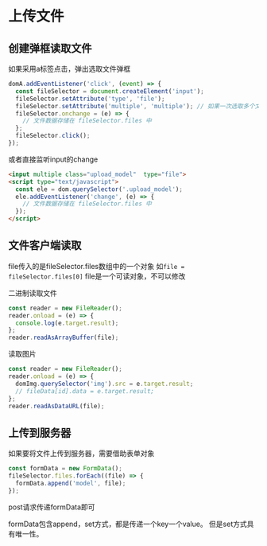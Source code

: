 # 上传文件

## 创建弹框读取文件
如果采用a标签点击，弹出选取文件弹框
```js
domA.addEventListener('click', (event) => {
  const fileSelector = document.createElement('input');
  fileSelector.setAttribute('type', 'file');
  fileSelector.setAttribute('multiple', 'multiple'); // 如果一次选取多个文件就需要这个参数
  fileSelector.onchange = (e) => {
    // 文件数据存储在 fileSelector.files 中
  };
  fileSelector.click();
});
```

或者直接监听input的change
```html
<input multiple class="upload_model"  type="file">
<script type="text/javascript">
  const ele = dom.querySelector('.upload_model');
  ele.addEventListener('change', (e) => {
    // 文件数据存储在 fileSelector.files 中
  });
</script>
```

## 文件客户端读取
file传入的是fileSelector.files数组中的一个对象
如`file = fileSelector.files[0]`
file是一个可读对象，不可以修改

二进制读取文件
```js
const reader = new FileReader();
reader.onload = (e) => {
  console.log(e.target.result);
};
reader.readAsArrayBuffer(file);
```

读取图片
```js
const reader = new FileReader();
reader.onload = (e) => {
  domImg.querySelector('img').src = e.target.result;
  // fileData[id].data = e.target.result;
};
reader.readAsDataURL(file);
```

## 上传到服务器
如果要将文件上传到服务器，需要借助表单对象
```js
const formData = new FormData();
fileSelector.files.forEach((file) => {
  formData.append('model', file);
});
```
post请求传递formData即可

formData包含append，set方式，都是传递一个key一个value。
但是set方式具有唯一性。

